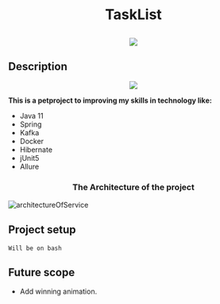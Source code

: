 <h1 align="center">TaskList</h1>

<h2 align="center">


</h2>

<p align="center">

<img src="https://img.shields.io/aur/last-modified/todo-rest-kafka?style=for-the-badge" >


[comment]: <> (<h2 align="center"><a  href="https://solitairevue.firebaseapp.com">Live Demo</a></h2>)

## Description

<p align="center">
<img src="https://media.giphy.com/media/3ov9jNziFTMfzSumAw/giphy.gif">
</p>

**This is a petproject to improving my skills in technology like:**

- Java 11
- Spring
- Kafka
- Docker
- Hibernate
- jUnit5
- Allure

<p align="center">

<h3 align="center">The Architecture of the project </h3>

![architectureOfService](https://d.radikal.ru/d04/2110/6a/9445a8ec8562.png)

[comment]: <> (<img src="https://media.giphy.com/media/7OWdOQupgCClrZb19P/giphy.gif" width="80%"></p>)

[comment]: <> (Solitaire implemented by scratch on vue.js. It contains 3 types of solitaire namely spider&#40;which was made famous by microsoft back when I was a kid&#41; ,spider 4 suit and klondike. I've learned web development myself without any course or coaching so don't expect too much from the source code xD.)

[comment]: <> (**This project is inspired by [AadumKhor]&#40;https://github.com/AadumKhor&#41; Go check out his flutter implementation of the same [Here]&#40;https://github.com/AadumKhor/Solitaire_Flutter&#41;** .)

[comment]: <> (## How to play)

## Project setup

```
Will be on bash
```

## Future scope

- Add winning animation.

[comment]: <> (## Support on Beerpay)

[comment]: <> (Hey dude! Help me out for a couple of :beers:!)
